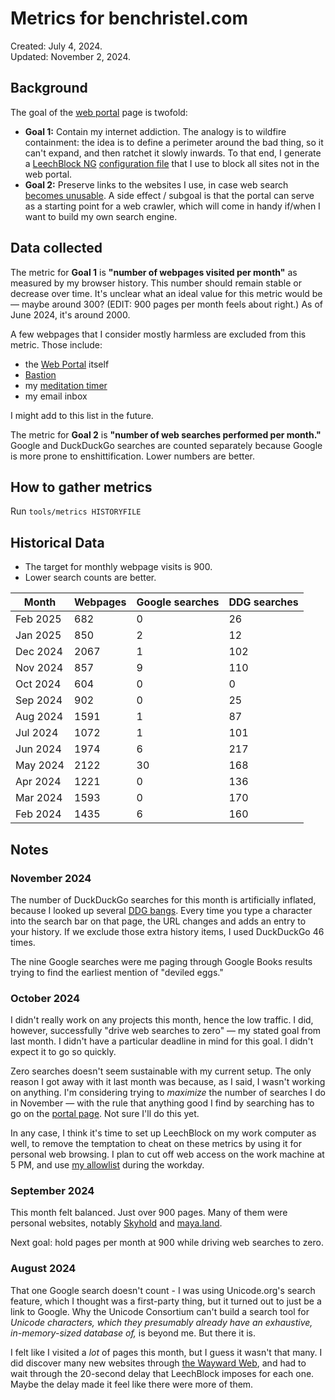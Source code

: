 # Metrics for benchristel.com

Created: July 4, 2024.<br>
Updated: November 2, 2024.

## Background

The goal of the [web portal](/portal) page is twofold:

- **Goal 1:** Contain my internet addiction. The analogy is to wildfire containment: the idea is to define a perimeter around the bad thing, so it can't expand, and then ratchet it slowly inwards. To that end, I generate a [LeechBlock NG](https://www.proginosko.com/leechblock/) [configuration file](/leechblock.txt) that I use to block all sites not in the web portal.
- **Goal 2:** Preserve links to the websites I use, in case web search [becomes unusable](https://waywardweb.org/why.html). A side effect / subgoal is that the portal can serve as a starting point for a web crawler, which will come in handy if/when I want to build my own search engine.

## Data collected

The metric for **Goal 1** is **"number of webpages visited per month"** as measured by my browser history. This number should remain stable or decrease over time. It's unclear what an ideal value for this metric would be — maybe around 300? (EDIT: 900 pages per month feels about right.) As of June 2024, it's around 2000.

A few webpages that I consider mostly harmless are excluded from this metric. Those include:

- the [Web Portal](/portal) itself
- [Bastion](https://bastionhome.github.io/)
- my [meditation timer](https://benchristel.github.io/meditation/)
- my email inbox

I might add to this list in the future.

The metric for **Goal 2** is **"number of web searches performed per month."** Google and DuckDuckGo searches are counted separately because Google is more prone to enshittification. Lower numbers are better.

## How to gather metrics

Run `tools/metrics HISTORYFILE`

## Historical Data

- The target for monthly webpage visits is 900.
- Lower search counts are better.

| Month    | Webpages | Google searches | DDG searches |
| -------- | -------- | --------------- | ------------ |
| Feb 2025 | 682      | 0               | 26           |
| Jan 2025 | 850      | 2               | 12           |
| Dec 2024 | 2067     | 1               | 102          |
| Nov 2024 | 857      | 9               | 110          |
| Oct 2024 | 604      | 0               | 0            |
| Sep 2024 | 902      | 0               | 25           |
| Aug 2024 | 1591     | 1               | 87           |
| Jul 2024 | 1072     | 1               | 101          |
| Jun 2024 | 1974     | 6               | 217          |
| May 2024 | 2122     | 30              | 168          |
| Apr 2024 | 1221     | 0               | 136          |
| Mar 2024 | 1593     | 0               | 170          |
| Feb 2024 | 1435     | 6               | 160          |

## Notes

### November 2024

The number of DuckDuckGo searches for this month is artificially inflated, because I looked up several [DDG bangs](https://duckduckgo.com/bangs). Every time you type a character into the search bar on that page, the URL changes and adds an entry to your history. If we exclude those extra history items, I used DuckDuckGo 46 times.

The nine Google searches were me paging through Google Books results trying to find the earliest mention of "deviled eggs."

### October 2024

I didn't really work on any projects this month, hence the low traffic. I did, however, successfully "drive web searches to zero" — my stated goal from last month. I didn't have a particular deadline in mind for this goal. I didn't expect it to go so quickly.

Zero searches doesn't seem sustainable with my current setup. The only reason I got away with it last month was because, as I said, I wasn't working on anything. I'm considering trying to _maximize_ the number of searches I do in November — with the rule that anything good I find by searching has to go on the [portal page](/portal). Not sure I'll do this yet.

In any case, I think it's time to set up LeechBlock on my work computer as well, to remove the temptation to cheat on these metrics by using it for personal web browsing. I plan to cut off web access on the work machine at 5 PM, and use [my allowlist](/leechblock.txt) during the workday.

### September 2024

This month felt balanced. Just over 900 pages. Many of them were personal websites, notably [Skyhold](https://skyhold.org/) and [maya.land](https://maya.land).

Next goal: hold pages per month at 900 while driving web searches to zero.

### August 2024

That one Google search doesn't count - I was using Unicode.org's search feature, which I thought was a first-party thing, but it turned out to just be a link to Google. Why the Unicode Consortium can't build a search tool for _Unicode characters, which they presumably already have an exhaustive, in-memory-sized database of,_ is beyond me. But there it is.

I felt like I visited a _lot_ of pages this month, but I guess it wasn't that many. I did discover many new websites through [the Wayward Web](https://waywardweb.org), and had to wait through the 20-second delay that LeechBlock imposes for each one. Maybe the delay made it feel like there were more of them.